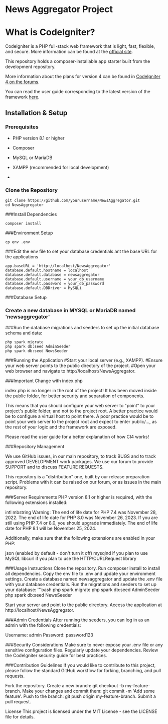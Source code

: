 # News Aggregator Project 

# What is CodeIgniter?
CodeIgniter is a PHP full-stack web framework that is light, fast, flexible, and secure. More information can be found at the [official site](https://codeigniter.com).

This repository holds a composer-installable app starter built from the development repository.

More information about the plans for version 4 can be found in [CodeIgniter 4 on the forums](https://forum.codeigniter.com/forum-28.html).

You can read the user guide corresponding to the latest version of the framework [here](https://codeigniter.com/userguide4/).

## Installation & Setup

### Prerequisites
- PHP version 8.1 or higher
- Composer
- MySQL or MariaDB
- XAMPP (recommended for local development)

- 
### Clone the Repository
``` 
git clone https://github.com/yourusername/NewsAggregator.git
cd NewsAggregator
```
###Install Dependencies
```
composer install 
````

###Environment Setup
```
cp env .env
```

###Edit the env file to set your database credentials ant the base URL for the applications 
``` 
app.baseURL = 'http://localhost/NewsAggregator'
database.default.hostname = localhost
database.default.database = newsaggregator
database.default.username = your_db_username
database.default.password = your_db_password
database.default.DBDriver = MySQLi
```

###Database Setup 
### Create a new database in MYSQL or MariaDB named 'newsaggregator' 
###Run the database migrations and seeders to set up the initial database schema and data: 
``` 
php spark migrate
php spark db:seed AdminSeeder
php spark db:seed NewsSeeder
```

###Running the Application 
#Start your local server (e.g., XAMPP).
#Ensure your web server points to the public directory of the project.
#Open your web browser and navigate to http://localhost/NewsAggregator.



###Important Change with index.php

index.php is no longer in the root of the project! It has been moved inside the public folder, for better security and separation of components.

This means that you should configure your web server to "point" to your project's public folder, and not to the project root. A better practice would be to configure a virtual host to point there. A poor practice would be to point your web server to the project root and expect to enter public/..., as the rest of your logic and the framework are exposed.

Please read the user guide for a better explanation of how CI4 works!

###Repository Management

We use GitHub issues, in our main repository, to track BUGS and to track approved DEVELOPMENT work packages. We use our forum to provide SUPPORT and to discuss FEATURE REQUESTS.

This repository is a "distribution" one, built by our release preparation script. Problems with it can be raised on our forum, or as issues in the main repository.

###Server Requirements
PHP version 8.1 or higher is required, with the following extensions installed:

intl
mbstring
Warning:
The end of life date for PHP 7.4 was November 28, 2022. The end of life date for PHP 8.0 was November 26, 2023. If you are still using PHP 7.4 or 8.0, you should upgrade immediately. The end of life date for PHP 8.1 will be November 25, 2024.

Additionally, make sure that the following extensions are enabled in your PHP:

json (enabled by default - don't turn it off)
mysqlnd if you plan to use MySQL
libcurl if you plan to use the HTTP\CURLRequest library


###Usage Instructions
Clone the repository.
Run composer install to install all dependencies.
Copy the env file to .env and update your environment settings.
Create a database named newsaggregator and update the .env file with your database credentials.
Run the migrations and seeders to set up your database:
'''bash 
php spark migrate
php spark db:seed AdminSeeder
php spark db:seed NewsSeeder

Start your server and point to the public directory.
Access the application at http://localhost/NewsAggregator.

###Admin Credentials
After running the seeders, you can log in as an admin with the following credentials:

Username: admin
Password: password123

###Security Considerations
Make sure to never expose your .env file or any sensitive configuration files.
Regularly update your dependencies.
Review the CodeIgniter security guide for best practices.

###Contribution Guidelines
If you would like to contribute to this project, please follow the standard GitHub workflow for forking, branching, and pull requests.

Fork the repository.
Create a new branch: git checkout -b my-feature-branch.
Make your changes and commit them: git commit -m 'Add some feature'.
Push to the branch: git push origin my-feature-branch.
Submit a pull request.

License
This project is licensed under the MIT License - see the LICENSE file for details.


